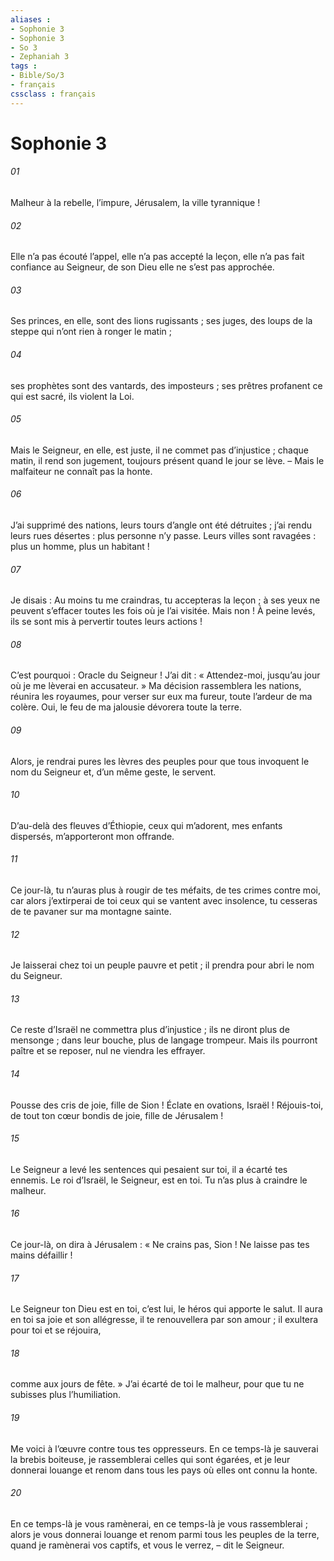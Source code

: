 ```yaml
---
aliases : 
- Sophonie 3
- Sophonie 3
- So 3
- Zephaniah 3
tags : 
- Bible/So/3
- français
cssclass : français
---
```


# Sophonie 3

###### 01
Malheur à la rebelle, l’impure,
Jérusalem, la ville tyrannique !
###### 02
Elle n’a pas écouté l’appel,
elle n’a pas accepté la leçon,
elle n’a pas fait confiance au Seigneur,
de son Dieu elle ne s’est pas approchée.
###### 03
Ses princes, en elle, sont des lions rugissants ;
ses juges, des loups de la steppe
qui n’ont rien à ronger le matin ;
###### 04
ses prophètes sont des vantards, des imposteurs ;
ses prêtres profanent ce qui est sacré, ils violent la Loi.
###### 05
Mais le Seigneur, en elle, est juste,
il ne commet pas d’injustice ;
chaque matin, il rend son jugement,
toujours présent quand le jour se lève.
– Mais le malfaiteur ne connaît pas la honte.
###### 06
J’ai supprimé des nations,
leurs tours d’angle ont été détruites ;
j’ai rendu leurs rues désertes :
plus personne n’y passe.
Leurs villes sont ravagées :
plus un homme, plus un habitant !
###### 07
Je disais : Au moins tu me craindras,
tu accepteras la leçon ;
à ses yeux ne peuvent s’effacer
toutes les fois où je l’ai visitée.
Mais non ! À peine levés, ils se sont mis
à pervertir toutes leurs actions !
###### 08
C’est pourquoi :
Oracle du Seigneur !
J’ai dit : « Attendez-moi,
jusqu’au jour où je me lèverai en accusateur. »
Ma décision rassemblera les nations,
réunira les royaumes,
pour verser sur eux ma fureur,
toute l’ardeur de ma colère.
Oui, le feu de ma jalousie
dévorera toute la terre.
###### 09
Alors, je rendrai pures les lèvres des peuples
pour que tous invoquent le nom du Seigneur
et, d’un même geste, le servent.
###### 10
D’au-delà des fleuves d’Éthiopie,
ceux qui m’adorent, mes enfants dispersés,
m’apporteront mon offrande.
###### 11
Ce jour-là, tu n’auras plus à rougir
de tes méfaits, de tes crimes contre moi,
car alors j’extirperai de toi
ceux qui se vantent avec insolence,
tu cesseras de te pavaner
sur ma montagne sainte.
###### 12
Je laisserai chez toi un peuple pauvre et petit ;
il prendra pour abri le nom du Seigneur.
###### 13
Ce reste d’Israël ne commettra plus d’injustice ;
ils ne diront plus de mensonge ;
dans leur bouche, plus de langage trompeur.
Mais ils pourront paître et se reposer,
nul ne viendra les effrayer.
###### 14
Pousse des cris de joie, fille de Sion !
Éclate en ovations, Israël !
Réjouis-toi, de tout ton cœur bondis de joie,
fille de Jérusalem !
###### 15
Le Seigneur a levé les sentences qui pesaient sur toi,
il a écarté tes ennemis.
Le roi d’Israël, le Seigneur, est en toi.
Tu n’as plus à craindre le malheur.
###### 16
Ce jour-là, on dira à Jérusalem :
« Ne crains pas, Sion !
Ne laisse pas tes mains défaillir !
###### 17
Le Seigneur ton Dieu est en toi,
c’est lui, le héros qui apporte le salut.
Il aura en toi sa joie et son allégresse,
il te renouvellera par son amour ;
il exultera pour toi et se réjouira,
###### 18
comme aux jours de fête. »
J’ai écarté de toi le malheur,
pour que tu ne subisses plus l’humiliation.
###### 19
Me voici à l’œuvre contre tous tes oppresseurs.
En ce temps-là je sauverai la brebis boiteuse,
je rassemblerai celles qui sont égarées,
et je leur donnerai louange et renom
dans tous les pays où elles ont connu la honte.
###### 20
En ce temps-là je vous ramènerai,
en ce temps-là je vous rassemblerai ;
alors je vous donnerai louange et renom
parmi tous les peuples de la terre,
quand je ramènerai vos captifs,
et vous le verrez,
– dit le Seigneur.
